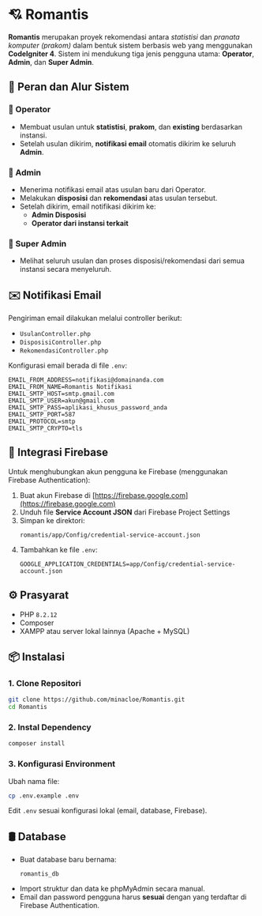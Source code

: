 # 💘 Romantis

**Romantis** merupakan proyek rekomendasi antara *statistisi* dan *pranata komputer (prakom)* dalam bentuk sistem berbasis web yang menggunakan **CodeIgniter 4**. Sistem ini mendukung tiga jenis pengguna utama: **Operator**, **Admin**, dan **Super Admin**.

## 👥 Peran dan Alur Sistem

### 🔹 Operator
- Membuat usulan untuk **statistisi**, **prakom**, dan **existing** berdasarkan instansi.
- Setelah usulan dikirim, **notifikasi email** otomatis dikirim ke seluruh **Admin**.

### 🔸 Admin
- Menerima notifikasi email atas usulan baru dari Operator.
- Melakukan **disposisi** dan **rekomendasi** atas usulan tersebut.
- Setelah dikirim, email notifikasi dikirim ke:
  - **Admin Disposisi**
  - **Operator dari instansi terkait**

### 🔻 Super Admin
- Melihat seluruh usulan dan proses disposisi/rekomendasi dari semua instansi secara menyeluruh.

## ✉️ Notifikasi Email

Pengiriman email dilakukan melalui controller berikut:

- `UsulanController.php`
- `DisposisiController.php`
- `RekomendasiController.php`

Konfigurasi email berada di file `.env`:

```env
EMAIL_FROM_ADDRESS=notifikasi@domainanda.com
EMAIL_FROM_NAME=Romantis Notifikasi
EMAIL_SMTP_HOST=smtp.gmail.com
EMAIL_SMTP_USER=akun@gmail.com
EMAIL_SMTP_PASS=aplikasi_khusus_password_anda
EMAIL_SMTP_PORT=587
EMAIL_PROTOCOL=smtp
EMAIL_SMTP_CRYPTO=tls
```

## 🔐 Integrasi Firebase

Untuk menghubungkan akun pengguna ke Firebase (menggunakan Firebase Authentication):

1. Buat akun Firebase di [https://firebase.google.com](https://firebase.google.com)
2. Unduh file **Service Account JSON** dari Firebase Project Settings
3. Simpan ke direktori:
   ```
   romantis/app/Config/credential-service-account.json
   ```
4. Tambahkan ke file `.env`:
   ```env
   GOOGLE_APPLICATION_CREDENTIALS=app/Config/credential-service-account.json
   ```

## ⚙️ Prasyarat

- PHP `8.2.12`
- Composer
- XAMPP atau server lokal lainnya (Apache + MySQL)

## 📦 Instalasi

### 1. Clone Repositori
```bash
git clone https://github.com/minacloe/Romantis.git
cd Romantis
```

### 2. Instal Dependency
```bash
composer install
```

### 3. Konfigurasi Environment
Ubah nama file:
```bash
cp .env.example .env
```

Edit `.env` sesuai konfigurasi lokal (email, database, Firebase).

## 🛢️ Database

- Buat database baru bernama:
  ```
  romantis_db
  ```
- Import struktur dan data ke phpMyAdmin secara manual.
- Email dan password pengguna harus **sesuai** dengan yang terdaftar di Firebase Authentication.
